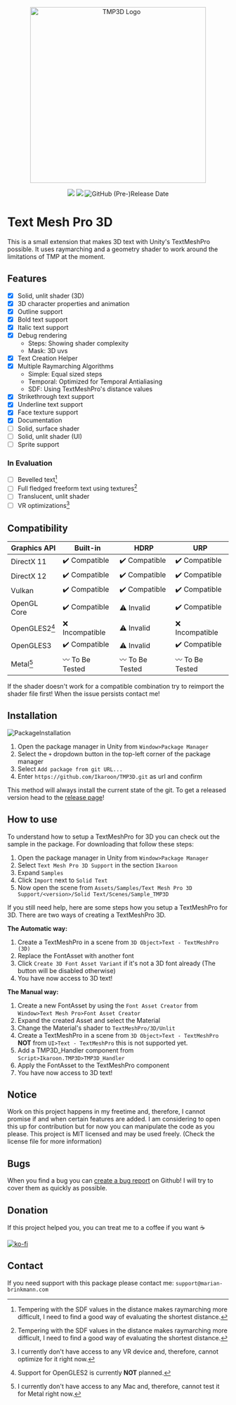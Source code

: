 <p align=center><img alt="TMP3D Logo" width="400px" src="https://user-images.githubusercontent.com/65419234/167305638-76138392-b394-4e1e-b391-d59677b61762.png"/></p>

<p align=center><a href="https://github.com/Ikaroon/com.ikaroon.tmp3d/blob/master/LICENSE"><img src="https://badgen.net/github/license/Naereen/Strapdown.js"/></a>
<a href="https://GitHub.com/Ikaroon/com.ikaroon.tmp3d/releases/"><img src="https://img.shields.io/badge/release-0.1.2-green.svg"/></a>
<img alt="GitHub (Pre-)Release Date" src="https://img.shields.io/github/release-date-pre/Ikaroon/TMP3D"></p>

# Text Mesh Pro 3D
This is a small extension that makes 3D text with Unity's TextMeshPro possible. It uses raymarching and a geometry shader to work around the limitations of TMP at the moment.

## Features
- [x] Solid, unlit shader (3D)
- [x] 3D character properties and animation
- [x] Outline support
- [x] Bold text support
- [x] Italic text support
- [x] Debug rendering
  - Steps: Showing shader complexity
  - Mask: 3D uvs
- [x] Text Creation Helper
- [x] Multiple Raymarching Algorithms
  - Simple: Equal sized steps
  - Temporal: Optimized for Temporal Antialiasing
  - SDF: Using TextMeshPro's distance values
- [x] Strikethrough text support
- [x] Underline text support
- [x] Face texture support
- [x] Documentation
- [ ] Solid, surface shader
- [ ] Solid, unlit shader (UI)
- [ ] Sprite support

### In Evaluation
- [ ] Bevelled text[^1]
- [ ] Full fledged freeform text using textures[^1]
- [ ] Translucent, unlit shader
- [ ] VR optimizations[^2]

[^1]: Tempering with the SDF values in the distance makes raymarching more difficult, I need to find a good way of evaluating the shortest distance.
[^2]: I currently don't have access to any VR device and, therefore, cannot optimize for it right now.

## Compatibility

| Graphics API  | Built-in                        | HDRP                            | URP                             |
|---------------|---------------------------------|---------------------------------|---------------------------------|
| DirectX 11    | :heavy_check_mark: Compatible   | :heavy_check_mark: Compatible   | :heavy_check_mark: Compatible   |
| DirectX 12    | :heavy_check_mark: Compatible   | :heavy_check_mark: Compatible   | :heavy_check_mark: Compatible   |
| Vulkan        | :heavy_check_mark: Compatible   | :heavy_check_mark: Compatible   | :heavy_check_mark: Compatible   |
| OpenGL Core   | :heavy_check_mark: Compatible   | :warning: Invalid               | :heavy_check_mark: Compatible   |
| OpenGLES2[^3] | :x: Incompatible                | :warning: Invalid               | :x: Incompatible                |
| OpenGLES3     | :heavy_check_mark: Compatible   | :warning: Invalid               | :heavy_check_mark: Compatible   |
| Metal[^4]     | :wavy_dash: To Be Tested        | :wavy_dash: To Be Tested        | :wavy_dash: To Be Tested        |

[^3]: Support for OpenGLES2 is currently **NOT** planned.
[^4]: I currently don't have access to any Mac and, therefore, cannot test it for Metal right now.

If the shader doesn't work for a compatible combination try to reimport the shader file first!
When the issue persists contact me!

## Installation

![PackageInstallation](https://user-images.githubusercontent.com/65419234/167270188-99300531-ec7e-45ea-89d9-612ec1d37eaf.png)
1. Open the package manager in Unity from `Window>Package Manager`
2. Select the `+` dropdown button in the top-left corner of the package manager
3. Select `Add package from git URL...`
4. Enter `https://github.com/Ikaroon/TMP3D.git` as url and confirm

This method will always install the current state of the git. To get a released version head to the [release page](https://github.com/Ikaroon/TMP3D/releases)!

## How to use
To understand how to setup a TextMeshPro for 3D you can check out the sample in the package. For downloading that follow these steps:
1. Open the package manager in Unity from `Window>Package Manager`
2. Select `Text Mesh Pro 3D Support` in the section `Ikaroon`
3. Expand `Samples`
4. Click `Import` next to `Solid Text`
5. Now open the scene from `Assets/Samples/Text Mesh Pro 3D Support/<version>/Solid Text/Scenes/Sample_TMP3D`

If you still need help, here are some steps how you setup a TextMeshPro for 3D.
There are two ways of creating a TextMeshPro 3D.

**The Automatic way:**
  1. Create a TextMeshPro in a scene from `3D Object>Text - TextMeshPro (3D)`
  2. Replace the FontAsset with another font
  4. Click `Create 3D Font Asset Variant` if it's not a 3D font already (The button will be disabled otherwise)
  5. You have now access to 3D text!

**The Manual way:**
  1. Create a new FontAsset by using the `Font Asset Creator` from `Window>Text Mesh Pro>Font Asset Creator`
  2. Expand the created Asset and select the Material
  3. Change the Material's shader to `TextMeshPro/3D/Unlit`
  4. Create a TextMeshPro in a scene from `3D Object>Text - TextMeshPro` **NOT** from `UI>Text - TextMeshPro` this is not supported yet.
  5. Add a TMP3D_Handler component from `Script>Ikaroon.TMP3D>TMP3D_Handler`
  6. Apply the FontAsset to the TextMeshPro component
  7. You have now access to 3D text!

## Notice
Work on this project happens in my freetime and, therefore, I cannot promise if and when certain features are added. I am considering to open this up for contribution but for now you can manipulate the code as you please. This project is MIT licensed and may be used freely. (Check the license file for more information)

## Bugs
When you find a bug you can [create a bug report](https://github.com/Ikaroon/TMP3D/issues/new/choose) on Github!
I will try to cover them as quickly as possible.

## Donation
If this project helped you, you can treat me to a coffee if you want :coffee:

[![ko-fi](https://ko-fi.com/img/githubbutton_sm.svg)](https://ko-fi.com/B0B1CKI7W)

## Contact
If you need support with this package please contact me: `support@marian-brinkmann.com`
